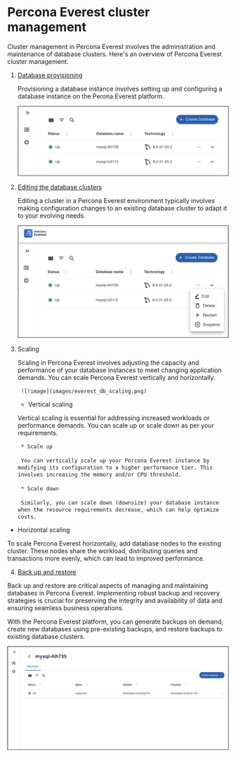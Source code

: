# Percona Everest cluster management


Cluster management in Percona Everest involves the administration and maintenance of database clusters. Here's an overview of Percona Everest cluster management.


1. [Database provisioning]()
    
    Provisioning a database instance involves setting up and configuring a database instance on the Perona Everest platform. 

    ![!image](images/everest_db_provision.png)


2. [Editing the database clusters]()

    Editing a cluster in a Percona Everest environment typically involves making configuration changes to an existing database cluster to adapt it to your evolving needs. 

    ![!image](images/everest_edit_cluster.png)

3. Scaling

    Scaling in Percona Everest involves adjusting the capacity and performance of your database instances to meet changing application demands. You can scale Percona Everest vertically and horizontally.

        ![!image](images/everest_db_scaling.png)

    * Vertical scaling
            
    Vertical scaling is essential for addressing increased workloads or performance demands. You can scale up or scale down as per your requirements. 
        
        * Scale up

        You can vertically scale up your Percona Everest instance by modifying its configuration to a higher performance tier. This involves increasing the memory and/or CPU threshold.

        * Scale down               
        
        Similarly, you can scale down (downsize) your database instance when the resource requirements decrease, which can help optimize costs.

* Horizontal scaling

To scale Percona Everest horizontally, add database nodes to the existing cluster. These nodes share the workload, distributing queries and transactions more evenly, which can lead to improved performance.

4. [Back up and restore]()

Back up and restore are critical aspects of managing and maintaining databases in Percona Everest. Implementing robust backup and recovery strategies is crucial for preserving the integrity and availability of data and ensuring seamless business operations.

With the Percona Everest platform,  you can generate backups on demand, create new databases using pre-existing backups, and restore backups to existing database clusters.

![!image](images/everest_backup.png)
